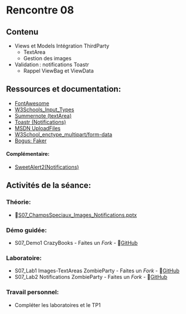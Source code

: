 # Rencontre 08

## Contenu
- Views et Models Intégration ThirdParty 
  - TextArea 
  - Gestion des images 
- Validation : notifications Toastr 
  - Rappel ViewBag et ViewData 

## Ressources et documentation: 
- [FontAwesome](https://fontawesome.com/)
- [W3Schools_Input_Types](https://www.w3schools.com/html/html_form_input_types.asp)
- [Summernote (textArea)](https://summernote.org/)
- [Toastr (Notifications)](https://codeseven.github.io/toastr/) 
- [MSDN UploadFiles](https://docs.microsoft.com/en-us/aspnet/core/mvc/models/file-uploads?view=aspnetcore-5.0) 
- [W3School_enctype_multipart/form-data](https://www.w3schools.com/tags/att_form_enctype.asp)
- [Bogus: Faker](https://github.com/bchavez/Bogus)

#### Complémentaire: 
- [SweetAlert2(Notifications)](https://sweetalert2.github.io/)

## Activités de la séance:
### Théorie:  
- 🔗[S07_ChampsSpeciaux_Images_Notifications.pptx](BRISE)

### Démo guidée:
- S07_Demo1 CrazyBooks - Faites un *Fork* - 🔗[GitHub](BRISE)

### Laboratoire: 
- S07_Lab1 Images-TextAreas ZombieParty - Faites un *Fork* - 🔗[GitHub](BRISE)
- S07_Lab2 Notifications ZombieParty - Faites un *Fork* - 🔗[GitHub](BRISE)


### Travail personnel: 
- Compléter les laboratoires et le TP1
